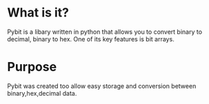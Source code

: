 # What is it?

Pybit is a libary written in python that allows you to convert binary to decimal, binary to hex. One of its key features is bit arrays.

# Purpose

Pybit was created too allow easy storage and conversion between binary,hex,decimal data.